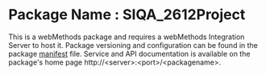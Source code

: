 # Package Name : SIQA_2612Project
This is a webMethods package and requires a webMethods Integration Server to host it. Package versioning and configuration can be found in the package [manifest](./SIQA_2612Project/manifest.v3) file. Service and API documentation is available on the package's home page http://&lt;server&gt;:&lt;port&gt;/&lt;packagename>.
